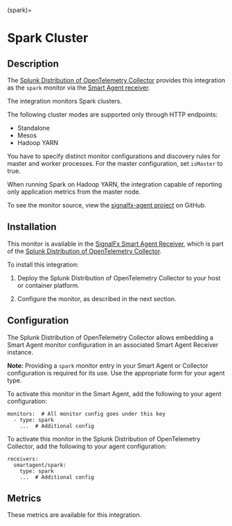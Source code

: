 (spark)=

# Spark Cluster

<meta name="description" content="Documentation for the spark monitor">

## Description

The [Splunk Distribution of OpenTelemetry Collector](https://github.com/signalfx/splunk-otel-collector) provides this integration as the `spark` monitor via the [Smart Agent receiver](https://github.com/signalfx/splunk-otel-collector/tree/main/internal/receiver/smartagentreceiver).

The integration monitors Spark clusters.

The following cluster modes are supported only through HTTP endpoints:

- Standalone
- Mesos
- Hadoop YARN

You have to specify distinct monitor configurations and discovery rules for master and worker processes. For the master configuration, set `isMaster` to true.

When running Spark on Hadoop YARN, the integration capable of reporting only application metrics from the master node.

To see the monitor source, view the [signalfx-agent project](https://github.com/signalfx/signalfx-agent/tree/main/pkg/monitors/collectd/spark) on GitHub.

## Installation

This monitor is available in the [SignalFx Smart Agent Receiver](https://github.com/signalfx/splunk-otel-collector/tree/main/internal/receiver/smartagentreceiver), which is part of the [Splunk Distribution of OpenTelemetry Collector](https://github.com/signalfx/splunk-otel-collector).

To install this integration:

1. Deploy the Splunk Distribution of OpenTelemetry Collector to your host or container platform.

2. Configure the monitor, as described in the next section.

## Configuration

The Splunk Distribution of OpenTelemetry Collector allows embedding a Smart Agent monitor configuration in an associated Smart Agent Receiver instance.

**Note:** Providing a `spark` monitor entry in your Smart Agent or Collector configuration is required for its use. Use the appropriate form for your agent type.

To activate this monitor in the Smart Agent, add the following to your agent configuration:

```
monitors:  # All monitor config goes under this key
  - type: spark
    ...  # Additional config
```

To activate this monitor in the Splunk Distribution of OpenTelemetry Collector, add the following to your agent configuration:

```
receivers:
  smartagent/spark:
    type: spark
    ...  # Additional config
```

## Metrics

These metrics are available for this integration.

<div class="metrics-table" type="spark"  include="markdown"></div>
